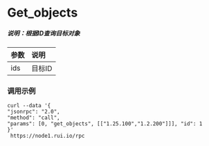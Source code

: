 # Get_objects

##### 说明：根据ID查询目标对象

| 参数 | 说明 |
| :--- | :--- |
| ids | 目标ID |

### **调用示例**

```
curl --data '{
"jsonrpc": "2.0", 
"method": "call", 
"params": [0, "get_objects", [["1.25.100","1.2.200"]]], "id": 1
}' 
 https://node1.rui.io/rpc
```




